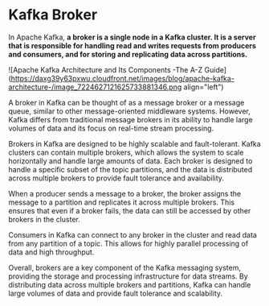 # Kafka Broker

In Apache Kafka, **a broker is a single node in a Kafka cluster. It is a server that is responsible for handling read and writes requests from producers and consumers, and for storing and replicating data across partitions.**

![Apache Kafka Architecture and Its Components -The A-Z Guide](https://daxg39y63pxwu.cloudfront.net/images/blog/apache-kafka-architecture-/image_7224627121625733881346.png align="left")

A broker in Kafka can be thought of as a message broker or a message queue, similar to other message-oriented middleware systems. However, Kafka differs from traditional message brokers in its ability to handle large volumes of data and its focus on real-time stream processing.

Brokers in Kafka are designed to be highly scalable and fault-tolerant. Kafka clusters can contain multiple brokers, which allows the system to scale horizontally and handle large amounts of data. Each broker is designed to handle a specific subset of the topic partitions, and the data is distributed across multiple brokers to provide fault tolerance and availability.

When a producer sends a message to a broker, the broker assigns the message to a partition and replicates it across multiple brokers. This ensures that even if a broker fails, the data can still be accessed by other brokers in the cluster.

Consumers in Kafka can connect to any broker in the cluster and read data from any partition of a topic. This allows for highly parallel processing of data and high throughput.

Overall, brokers are a key component of the Kafka messaging system, providing the storage and processing infrastructure for data streams. By distributing data across multiple brokers and partitions, Kafka can handle large volumes of data and provide fault tolerance and scalability.